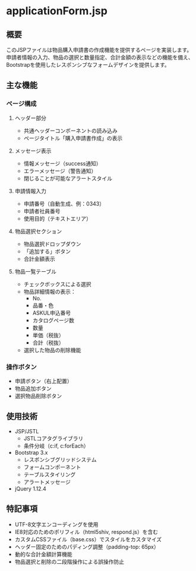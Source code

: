 # applicationForm.jsp

## 概要
このJSPファイルは物品購入申請書の作成機能を提供するページを実装します。申請者情報の入力、物品の選択と数量指定、合計金額の表示などの機能を備え、Bootstrapを使用したレスポンシブなフォームデザインを提供します。

## 主な機能

### ページ構成
1. ヘッダー部分
   - 共通ヘッダーコンポーネントの読み込み
   - ページタイトル「購入申請書作成」の表示

2. メッセージ表示
   - 情報メッセージ（success通知）
   - エラーメッセージ（警告通知）
   - 閉じることが可能なアラートスタイル

3. 申請情報入力
   - 申請番号（自動生成、例：0343）
   - 申請者社員番号
   - 使用目的（テキストエリア）

4. 物品選択セクション
   - 物品選択ドロップダウン
   - 「追加する」ボタン
   - 合計金額表示

5. 物品一覧テーブル
   - チェックボックスによる選択
   - 物品詳細情報の表示：
     - No.
     - 品番・色
     - ASKUL申込番号
     - カタログページ数
     - 数量
     - 単価（税抜）
     - 合計（税抜）
   - 選択した物品の削除機能

### 操作ボタン
- 申請ボタン（右上配置）
- 物品追加ボタン
- 選択物品削除ボタン

## 使用技術
- JSP/JSTL
  - JSTLコアタグライブラリ
  - 条件分岐（c:if, c:forEach）
- Bootstrap 3.x
  - レスポンシブグリッドシステム
  - フォームコンポーネント
  - テーブルスタイリング
  - アラートメッセージ
- jQuery 1.12.4

## 特記事項
- UTF-8文字エンコーディングを使用
- IE8対応のためのポリフィル（html5shiv, respond.js）を含む
- カスタムCSSファイル（base.css）でスタイルをカスタマイズ
- ヘッダー固定のためのパディング調整（padding-top: 65px）
- 動的な合計金額計算機能
- 物品選択と削除の二段階操作による誤操作防止

